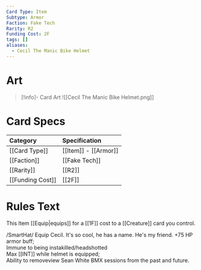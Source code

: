 ```yaml
---
Card Type: Item
Subtype: Armor
Faction: Fake Tech
Rarity: R2
Funding Cost: 2F
tags: []
aliases:
  - Cecil The Manic Bike Helmet
---
```

# Art

> [!info]- Card Art
> ![[Cecil The Manic Bike Helmet.png]]

# Card Specs

| Category | Specification| 
| :--- | :--- |
| [[Card Type]] | [[Item]] - [[Armor]] | 
| [[Faction]] | [[Fake Tech]] |  
| [[Rarity]] | [[R2]] |  
| [[Funding Cost]] | [[2F]] | 

# Rules Text  

This Item [[Equip|equips]] for a [[1F]] cost to a [[Creature]] card you control.  

/SmartHat/ Equip Cecil. It's so cool, he has a name. He's my friend.
+75 HP armor buff;  
Immune to being instakilled/headshotted  
Max [[INT]] while helmet is equipped;  
Ability to removeview Sean White BMX sessions from the past and future.  

